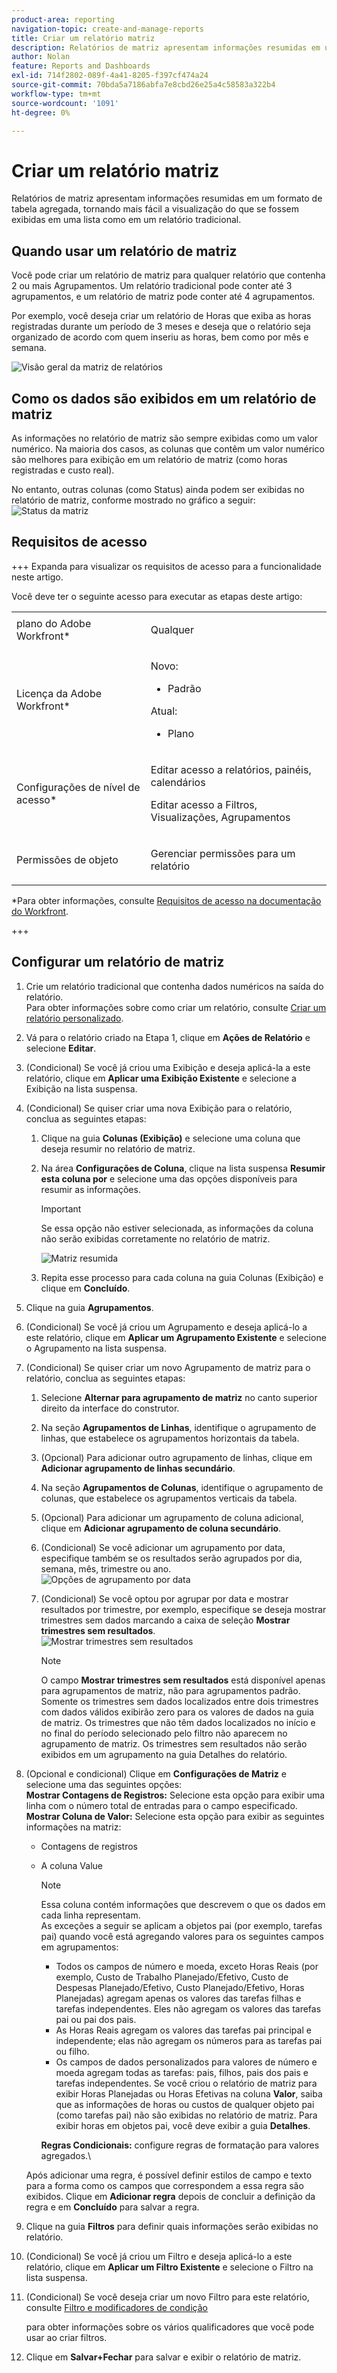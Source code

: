 ```yaml
---
product-area: reporting
navigation-topic: create-and-manage-reports
title: Criar um relatório matriz
description: Relatórios de matriz apresentam informações resumidas em um formato de tabela agregada, tornando mais fácil a visualização do que se fossem exibidas em uma lista como em um relatório tradicional.
author: Nolan
feature: Reports and Dashboards
exl-id: 714f2802-089f-4a41-8205-f397cf474a24
source-git-commit: 70bda5a7186abfa7e8cbd26e25a4c58583a322b4
workflow-type: tm+mt
source-wordcount: '1091'
ht-degree: 0%

---
```


# Criar um relatório matriz

Relatórios de matriz apresentam informações resumidas em um formato de tabela agregada, tornando mais fácil a visualização do que se fossem exibidas em uma lista como em um relatório tradicional.

## Quando usar um relatório de matriz

Você pode criar um relatório de matriz para qualquer relatório que contenha 2 ou mais Agrupamentos. Um relatório tradicional pode conter até 3 agrupamentos, e um relatório de matriz pode conter até 4 agrupamentos.

Por exemplo, você deseja criar um relatório de Horas que exiba as horas registradas durante um período de 3 meses e deseja que o relatório seja organizado de acordo com quem inseriu as horas, bem como por mês e semana.

![Visão geral da matriz de relatórios](assets/report-matrix-overview-350x123.png)

## Como os dados são exibidos em um relatório de matriz

As informações no relatório de matriz são sempre exibidas como um valor numérico. Na maioria dos casos, as colunas que contêm um valor numérico são melhores para exibição em um relatório de matriz (como horas registradas e custo real).

No entanto, outras colunas (como Status) ainda podem ser exibidas no relatório de matriz, conforme mostrado no gráfico a seguir:\
![Status da matriz](assets/report-matrix-status-350x73.png)

## Requisitos de acesso

+++ Expanda para visualizar os requisitos de acesso para a funcionalidade neste artigo.

Você deve ter o seguinte acesso para executar as etapas deste artigo:

<table style="table-layout:auto"> 
 <col> 
 <col> 
 <tbody> 
  <tr> 
   <td role="rowheader">plano do Adobe Workfront*</td> 
   <td> <p>Qualquer</p> </td> 
  </tr> 
  <tr> 
   <td role="rowheader">Licença da Adobe Workfront*</td> 
      <td> 
      <p>Novo:</p>
         <ul>
         <li><p>Padrão</p></li>
         </ul>
      <p>Atual:</p>
         <ul>
         <li><p>Plano</p></li>
         </ul>
   </td>
  </tr> 
  <tr> 
   <td role="rowheader">Configurações de nível de acesso*</td> 
   <td><p>Editar acesso a relatórios, painéis, calendários</p> <p>Editar acesso a Filtros, Visualizações, Agrupamentos</p></td> 
  </tr> 
  <tr> 
   <td role="rowheader">Permissões de objeto</td> 
   <td> <p>Gerenciar permissões para um relatório</p></td> 
  </tr> 
 </tbody> 
</table>

*Para obter informações, consulte [Requisitos de acesso na documentação do Workfront](/help/quicksilver/administration-and-setup/add-users/access-levels-and-object-permissions/access-level-requirements-in-documentation.md).

+++

## Configurar um relatório de matriz

1. Crie um relatório tradicional que contenha dados numéricos na saída do relatório.\
   Para obter informações sobre como criar um relatório, consulte [Criar um relatório personalizado](../../../reports-and-dashboards/reports/creating-and-managing-reports/create-custom-report.md).

1. Vá para o relatório criado na Etapa 1, clique em **Ações de Relatório** e selecione **Editar**.

1. (Condicional) Se você já criou uma Exibição e deseja aplicá-la a este relatório, clique em **Aplicar uma Exibição Existente** e selecione a Exibição na lista suspensa.
1. (Condicional) Se quiser criar uma nova Exibição para o relatório, conclua as seguintes etapas:

   1. Clique na guia **Colunas (Exibição)** e selecione uma coluna que deseja resumir no relatório de matriz.
   1. Na área **Configurações de Coluna**, clique na lista suspensa **Resumir esta coluna por** e selecione uma das opções disponíveis para resumir as informações.

      >[!IMPORTANT]
      >
      >Se essa opção não estiver selecionada, as informações da coluna não serão exibidas corretamente no relatório de matriz.

      ![Matriz resumida](assets/qs-report-matrix-summarized-350x392.png)

   1. Repita esse processo para cada coluna na guia Colunas (Exibição) e clique em **Concluído**.

1. Clique na guia **Agrupamentos**.
1. (Condicional) Se você já criou um Agrupamento e deseja aplicá-lo a este relatório, clique em **Aplicar um Agrupamento Existente** e selecione o Agrupamento na lista suspensa.
1. (Condicional) Se quiser criar um novo Agrupamento de matriz para o relatório, conclua as seguintes etapas:

   1. Selecione **Alternar para agrupamento de matriz** no canto superior direito da interface do construtor.
   1. Na seção **Agrupamentos de Linhas**, identifique o agrupamento de linhas, que estabelece os agrupamentos horizontais da tabela.
   1. (Opcional) Para adicionar outro agrupamento de linhas, clique em **Adicionar agrupamento de linhas secundário**.
   1. Na seção **Agrupamentos de Colunas**, identifique o agrupamento de colunas, que estabelece os agrupamentos verticais da tabela.
   1. (Opcional) Para adicionar um agrupamento de coluna adicional, clique em **Adicionar agrupamento de coluna secundário**.
   1. (Condicional) Se você adicionar um agrupamento por data, especifique também se os resultados serão agrupados por dia, semana, mês, trimestre ou ano.\
      ![Opções de agrupamento por data](assets/qs-grouping-by-date-options-for-matrix-report-350x450.png)

   1. (Condicional) Se você optou por agrupar por data e mostrar resultados por trimestre, por exemplo, especifique se deseja mostrar trimestres sem dados marcando a caixa de seleção **Mostrar trimestres sem resultados**.\
      ![Mostrar trimestres sem resultados](assets/qs-show-quarters-with-no-results-on-matrix-report-350x175.png)

      >[!NOTE]
      >
      >O campo **Mostrar trimestres sem resultados** está disponível apenas para agrupamentos de matriz, não para agrupamentos padrão.\
      >Somente os trimestres sem dados localizados entre dois trimestres com dados válidos exibirão zero para os valores de dados na guia de matriz. Os trimestres que não têm dados localizados no início e no final do período selecionado pelo filtro não aparecem no agrupamento de matriz. Os trimestres sem resultados não serão exibidos em um agrupamento na guia Detalhes do relatório.

1. (Opcional e condicional) Clique em **Configurações de Matriz** e selecione uma das seguintes opções:\
   **Mostrar Contagens de Registros:** Selecione esta opção para exibir uma linha com o número total de entradas para o campo especificado.\
   **Mostrar Coluna de Valor:** Selecione esta opção para exibir as seguintes informações na matriz:

   * Contagens de registros
   * A coluna Value

     >[!NOTE]
     >
     >Essa coluna contém informações que descrevem o que os dados em cada linha representam.\
     >As exceções a seguir se aplicam a objetos pai (por exemplo, tarefas pai) quando você está agregando valores para os seguintes campos em agrupamentos:
     >
     >   
     >   
     >   * Todos os campos de número e moeda, exceto Horas Reais (por exemplo, Custo de Trabalho Planejado/Efetivo, Custo de Despesas Planejado/Efetivo, Custo Planejado/Efetivo, Horas Planejadas) agregam apenas os valores das tarefas filhas e tarefas independentes. Eles não agregam os valores das tarefas pai ou pai dos pais.
     >   * As Horas Reais agregam os valores das tarefas pai principal e independente; elas não agregam os números para as tarefas pai ou filho.
     >   * Os campos de dados personalizados para valores de número e moeda agregam todas as tarefas: pais, filhos, pais dos pais e tarefas independentes. Se você criou o relatório de matriz para exibir Horas Planejadas ou Horas Efetivas na coluna **Valor**, saiba que as informações de horas ou custos de qualquer objeto pai (como tarefas pai) não são exibidas no relatório de matriz. Para exibir horas em objetos pai, você deve exibir a guia **Detalhes**.
     >   
     >   
     >**Regras Condicionais:** configure regras de formatação para valores agregados.\

   Após adicionar uma regra, é possível definir estilos de campo e texto para a forma como os campos que correspondem a essa regra são exibidos. Clique em **Adicionar regra** depois de concluir a definição da regra e em **Concluído** para salvar a regra.

1. Clique na guia **Filtros** para definir quais informações serão exibidas no relatório.
1. (Condicional) Se você já criou um Filtro e deseja aplicá-lo a este relatório, clique em **Aplicar um Filtro Existente** e selecione o Filtro na lista suspensa.
1. (Condicional) Se você deseja criar um novo Filtro para este relatório, consulte [Filtro e modificadores de condição](../../../reports-and-dashboards/reports/reporting-elements/filter-condition-modifiers.md)

   <!--
   <MadCap:conditionalText data-mc-conditions="QuicksilverOrClassic.Draft mode">
   and
   <a href="../../../reports-and-dashboards/reports/reporting-elements/advanced-filter-condition-qualifiers.md" class="MCXref xref">Advanced Filter and condition qualifiers </a>
   </MadCap:conditionalText>
   -->

   para obter informações sobre os vários qualificadores que você pode usar ao criar filtros.

1. Clique em **Salvar+Fechar** para salvar e exibir o relatório de matriz.
